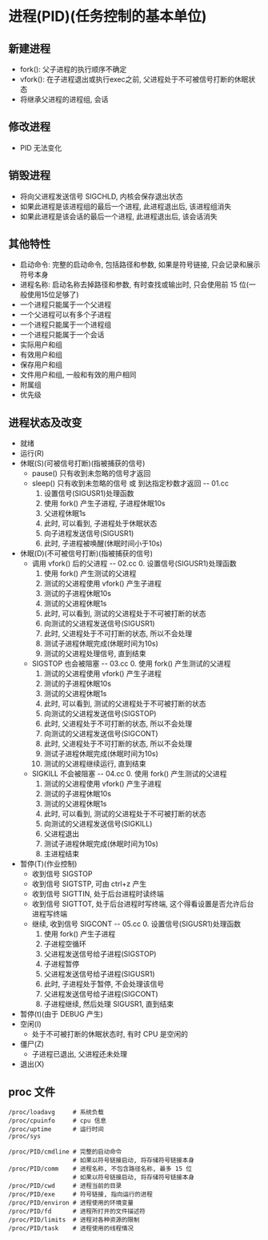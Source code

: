 
# 进程(PID)(任务控制的基本单位)
## 新建进程
* fork(): 父子进程的执行顺序不确定
* vfork(): 在子进程退出或执行exec之前, 父进程处于不可被信号打断的休眠状态
* 将继承父进程的进程组, 会话

## 修改进程
* PID 无法变化

## 销毁进程
* 将向父进程发送信号 SIGCHLD, 内核会保存退出状态
* 如果此进程是该进程组的最后一个进程, 此进程退出后, 该进程组消失
* 如果此进程是该会话的最后一个进程, 此进程退出后, 该会话消失

## 其他特性
* 启动命令: 完整的启动命令, 包括路径和参数, 如果是符号链接, 只会记录和展示符号本身
* 进程名称: 启动名称去掉路径和参数, 有时查找或输出时, 只会使用前 15 位(一般使用15位足够了)
* 一个进程只能属于一个父进程
* 一个父进程可以有多个子进程
* 一个进程只能属于一个进程组
* 一个进程只能属于一个会话
* 实际用户和组
* 有效用户和组
* 保存用户和组
* 文件用户和组, 一般和有效的用户相同
* 附属组
* 优先级

## 进程状态及改变
* 就绪
* 运行(R)
* 休眠(S)(可被信号打断)(指被捕获的信号)
    * pause() 只有收到未忽略的信号才返回
    * sleep() 只有收到未忽略的信号 或 到达指定秒数才返回 -- 01.cc
        1. 设置信号(SIGUSR1)处理函数
        2. 使用 fork() 产生子进程, 子进程休眠10s
        3. 父进程休眠1s
        4. 此时, 可以看到, 子进程处于休眠状态
        5. 向子进程发送信号(SIGUSR1)
        6. 此时, 子进程被唤醒(休眠时间小于10s)
* 休眠(D)(不可被信号打断)(指被捕获的信号)
   * 调用 vfork() 后的父进程 -- 02.cc
        0. 设置信号(SIGUSR1)处理函数
        1. 使用 fork() 产生测试的父进程
        2. 测试的父进程使用 vfork() 产生子进程
        3. 测试的子进程休眠10s
        4. 测试的父进程休眠1s
        5. 此时, 可以看到, 测试的父进程处于不可被打断的状态
        6. 向测试的父进程发送信号(SIGUSR1)
        7. 此时, 父进程处于不可打断的状态, 所以不会处理
        8. 测试子进程休眠完成(休眠时间为10s)
        9. 测试的父进程处理信号, 直到结束
   * SIGSTOP 也会被阻塞 -- 03.cc
        0. 使用 fork() 产生测试的父进程
        1. 测试的父进程使用 vfork() 产生子进程
        2. 测试的子进程休眠10s
        3. 测试的父进程休眠1s
        4. 此时, 可以看到, 测试的父进程处于不可被打断的状态
        5. 向测试的父进程发送信号(SIGSTOP)
        6. 此时, 父进程处于不可打断的状态, 所以不会处理
        7. 向测试的父进程发送信号(SIGCONT)
        8. 此时, 父进程处于不可打断的状态, 所以不会处理
        9. 测试子进程休眠完成(休眠时间为10s)
        10. 测试的父进程继续运行, 直到结束
   * SIGKILL 不会被阻塞 -- 04.cc
        0. 使用 fork() 产生测试的父进程
        1. 测试的父进程使用 vfork() 产生子进程
        2. 测试的子进程休眠10s
        3. 测试的父进程休眠1s
        4. 此时, 可以看到, 测试的父进程处于不可被打断的状态
        5. 向测试的父进程发送信号(SIGKILL)
        6. 父进程退出
        7. 测试子进程休眠完成(休眠时间为10s)
        8. 主进程结束
* 暂停(T)(作业控制)
    * 收到信号 SIGSTOP
    * 收到信号 SIGTSTP, 可由 ctrl+z 产生
    * 收到信号 SIGTTIN, 处于后台进程时读终端
    * 收到信号 SIGTTOT, 处于后台进程时写终端, 这个得看设置是否允许后台进程写终端
    * 继续, 收到信号 SIGCONT -- 05.cc
        0. 设置信号(SIGUSR1)处理函数
        1. 使用 fork() 产生子进程
        2. 子进程空循环
        3. 父进程发送信号给子进程(SIGSTOP)
        4. 子进程暂停
        5. 父进程发送信号给子进程(SIGUSR1)
        6. 此时, 子进程处于暂停, 不会处理该信号
        7. 父进程发送信号给子进程(SIGCONT)
        8. 子进程继续, 然后处理 SIGUSR1, 直到结束
* 暂停(t)(由于 DEBUG 产生)
* 空闲(I)
    * 处于不可被打断的休眠状态时, 有时 CPU 是空闲的
* 僵尸(Z)
    * 子进程已退出, 父进程还未处理
* 退出(X)

## proc 文件
```
/proc/loadavg     # 系统负载
/proc/cpuinfo     # cpu 信息
/proc/uptime      # 运行时间
/proc/sys

/proc/PID/cmdline # 完整的启动命令
                  # 如果以符号链接启动, 将存储符号链接本身
/proc/PID/comm    # 进程名称, 不包含路径名称, 最多 15 位
                  # 如果以符号链接启动, 将存储符号链接本身
/proc/PID/cwd     # 进程当前的目录
/proc/PID/exe     # 符号链接, 指向运行的进程
/proc/PID/environ # 进程使用的环境变量
/proc/PID/fd      # 进程所打开的文件描述符
/proc/PID/limits  # 进程对各种资源的限制
/proc/PID/task    # 进程使用的线程情况
```
